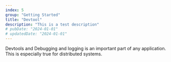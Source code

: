 ```yaml
---
index: 5
group: "Getting Started"
title: "Devtool"
description: "This is a test description"
# pubDate: "2024-01-01"
# updatedDate: "2024-01-01"
---
```


Devtools and Debugging and logging is an important part of any application. This is especially true for distributed systems.
